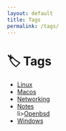 ```yaml
---
layout: default
title: Tags
permalink: /tags/
---
```


# 🏷 Tags

<ul>
  <li><a href="/tag/linux">Linux</a></li>
  <li><a href="/tag/macos">Macos</a></li>
  <li><a href="/tag/networking">Networking</a></li>
  <li><a href="/tag/notes">Notes</a></li>
  li><a href="/tag/openbsd">Openbsd</a></li>
  <li><a href="/tag/windows">Windows</a></li>
</ul>
